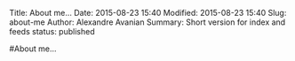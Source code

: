 Title: About me...
Date: 2015-08-23 15:40
Modified: 2015-08-23 15:40
Slug: about-me
Author: Alexandre Avanian
Summary: Short version for index and feeds
status: published

#About me...
